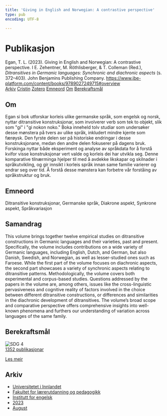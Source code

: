 ```yaml
---
title: 'Giving in English and Norwegian: A contrastive perspective'
type: pub
encoding: UTF-8

---
```

<h1>Publikasjon</h1>
<article id="csl-bib-container-4UPWC3SL" class="csl-bib-container">
  <div class="csl-bib-body"> <div class="csl-entry">Egan, T. L. (2023). Giving in English and Norwegian: A contrastive perspective. I E. Zehentner, M. Röthlisberger, &#38; T. Colleman (Red.), <i>Ditransitives in Germanic languages: Synchronic and diachronic aspects</i> (s. 372–403). John Benjamins Publishing Company. <a href="https://www.jbe-platform.com/content/books/9789027249715#overview">https://www.jbe-platform.com/content/books/9789027249715#overview</a></div> </div>
  <div class="csl-bib-buttons">
    <a href="#taxonomy-article-4UPWC3SL" alt="archive" class="csl-bib-button">Arkiv</a>
    <a href="https://app.cristin.no/results/show.jsf?id=2167299" alt="Cristin" class="csl-bib-button">Cristin</a>
    <a href="http://zotero.org/groups/5881554/items/4UPWC3SL" alt="Zotero" class="csl-bib-button">Zotero</a>
    <a href="#keywords-article-4UPWC3SL" alt="keywords" class="csl-bib-button">Emneord</a>
    <a href="#about-article-4UPWC3SL" alt="about_pub" class="csl-bib-button">Om</a>
    <a href="#sdg-article-4UPWC3SL" alt="sdg" class="csl-bib-button">Berekraftsmål</a>
  </div>
  <div id="csl-bib-meta-container-4UPWC3SL"></div>
</article>
<div id="csl-bib-meta-4UPWC3SL" class="csl-bib-meta">
  <article id="about-article-4UPWC3SL" class="about_pub-article">
    <h1>Om</h1>
    Egan si bok utforskar korleis ulike germanske språk, som engelsk og norsk, nyttar ditransitive konstruksjonar, som involverer verb som tek to objekt, slik som "gi" i "gi nokon noko." Boka inneheld tolv studiar som undersøker desse mønstera på tvers av ulike språk, inkludert mindre kjente som færøysk. Den fyrste delen ser på historiske endringar i desse konstruksjonane, medan den andre delen fokuserer på dagens bruk. Forskinga nyttar både eksperiment og analyse av språkdata for å forstå kvifor visse konstruksjonar vert valde og korleis dei har utvikla seg. Denne komparative tilnærminga hjelper til med å avdekke likskapar og skilnader i språkutvikling, og gir innsikt i korleis språk innan same familie varierer og endrar seg over tid. Å forstå desse mønstera kan forbetre vår forståing av språkstruktur og bruk.
  </article>
  <article id="keywords-article-4UPWC3SL" class="keywords-article">
    <h1>Emneord</h1>
    Ditransitive konstruksjonar, Germanske språk, Diakrone aspekt, Synkrone aspekt, Språkvariasjon
  </article>
  <article id="abstract-article-4UPWC3SL" class="abstract-article">
    <h1>Samandrag</h1>
    This volume brings together twelve empirical studies on ditransitive constructions in Germanic languages and their varieties, past and present. Specifically, the volume includes contributions on a wide variety of Germanic languages, including English, Dutch, and German, but also Danish, Swedish, and Norwegian, as well as lesser-studied ones such as Faroese. While the first part of the volume focuses on diachronic aspects, the second part showcases a variety of synchronic aspects relating to ditransitive patterns. Methodologically, the volume covers both experimental and corpus-based studies. Questions addressed by the papers in the volume are, among others, issues like the cross-linguistic pervasiveness and cognitive reality of factors involved in the choice between different ditransitive constructions, or differences and similarities in the diachronic development of ditransitives. The volume’s broad scope and comparative perspective offers comprehensive insights into well-known phenomena and furthers our understanding of variation across languages of the same family.
  </article>
  <article id="sdg-article-4UPWC3SL" class="sdg-article">
    <h1>Berekraftsmål</h1>
    <div class="sdg-container"><div id="sdg4" class="sdg">
        <img src="{{< params subfolder >}}images/sdg/sdg04_nn.png" class="image" alt="SDG 4">
        <div class="sdg-overlay">
          <a href="{{< params subfolder >}}nn/archive/?sdg=4#archive" class="sdg-publication-count"><span>1352</span> publikasjonar</a>
          <p><a href="https://fn.no/om-fn/fns-baerekraftsmaal/god-utdanning?lang=nno-NO" class="sdg-read-more">Les meir</a></p>
        </div>
      </div></div>
  </article>
  <article id="taxonomy-article-4UPWC3SL" class="taxonomy-article">
    <h1>Arkiv</h1>
    <ul>
      <li><a href="{{< params subfolder >}}nn/archive/?key=3DCRN523">Universitetet i Innlandet</a></li>
      <li><a href="{{< params subfolder >}}nn/archive/?key=WYNZA47F">Fakultet for lærerutdanning og pedagogikk</a></li>
      <li><a href="{{< params subfolder >}}nn/archive/?key=THSB4HN9">Institutt for engelsk</a></li>
      <li><a href="{{< params subfolder >}}nn/archive/?key=Z4WFKMZ4">2023</a></li>
      <li><a href="{{< params subfolder >}}nn/archive/?key=3JVMYI3M">August</a></li>
    </ul>
  </article>
</div>
